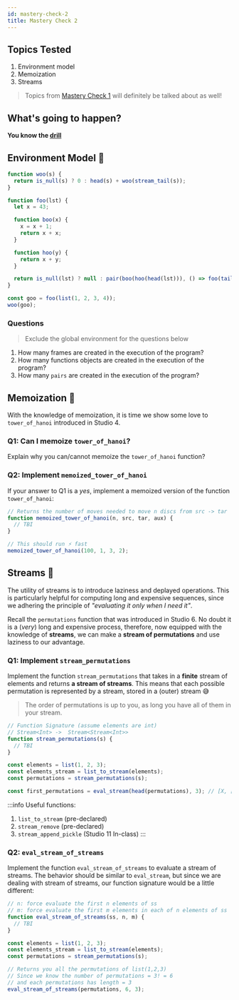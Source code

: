 ```yaml
---
id: mastery-check-2
title: Mastery Check 2
---
```


## Topics Tested

1. Environment model
2. Memoization
3. Streams

> Topics from [Mastery Check 1](/mastery-check/mastery-check-1#topics-tested) will definitely be talked about as well!

## What's going to happen?

**You know the [drill](/mastery-check/mastery-check-1#whats-going-to-happen)**

## Environment Model 🌲

```javascript
function woo(s) {
  return is_null(s) ? 0 : head(s) + woo(stream_tail(s));
}

function foo(lst) {
  let x = 43;

  function boo(x) {
    x = x + 1;
    return x + x;
  }

  function hoo(y) {
    return x + y;
  }

  return is_null(lst) ? null : pair(boo(hoo(head(lst))), () => foo(tail(lst)));
}

const goo = foo(list(1, 2, 3, 4));
woo(goo);
```

### Questions

> Exclude the global environment for the questions below

1. How many frames are created in the execution of the program?
2. How many functions objects are created in the execution of the program?
3. How many `pairs` are created in the execution of the program?

## Memoization 🧠

With the knowledge of memoization, it is time we show some love to `tower_of_hanoi` introduced in Studio 4.

### Q1: Can I memoize `tower_of_hanoi`?

Explain why you can/cannot memoize the `tower_of_hanoi` function?

### Q2: Implement `memoized_tower_of_hanoi`

If your answer to Q1 is a _yes_, implement a memoized version of the function `tower_of_hanoi`:

```javascript
// Returns the number of moves needed to move n discs from src -> tar
function memoized_tower_of_hanoi(n, src, tar, aux) {
  // TBI
}

// This should run ⚡️ fast
memoized_tower_of_hanoi(100, 1, 3, 2);
```

## Streams 🌊

The utility of streams is to introduce laziness and deplayed operations. This is particularly helpful for computing long and expensive sequences, since we adhering the principle of _"evaluating it only when I need it"_.

Recall the `permutations` function that was introduced in Studio 6. No doubt it is a (_very_) long and expensive process, therefore, now equipped with the knowledge of **streams**, we can make a **stream of permutations** and use laziness to our advantage.

### Q1: Implement `stream_permutations`

Implement the function `stream_permutations` that takes in a **finite** stream of elements and returns **a stream of streams**. This means that each possible permutation is represented by a stream, stored in a (outer) stream 😅

> The order of permutations is up to you, as long you have all of them in your stream.

```javascript
// Function Signature (assume elements are int)
// Stream<Int> ->  Stream<Stream<Int>>
function stream_permutations(s) {
  // TBI
}

const elements = list(1, 2, 3);
const elements_stream = list_to_stream(elements);
const permutations = stream_permutations(s);

const first_permutations = eval_stream(head(permutations), 3); // [X, [Y, [Z, null]]]
```

:::info
Useful functions:

1. `list_to_stream` (pre-declared)
2. `stream_remove` (pre-declared)
3. `stream_append_pickle` (Studio 11 In-class)
   :::

### Q2: `eval_stream_of_streams`

Implement the function `eval_stream_of_streams` to evaluate a stream of streams. The behavior should be similar to `eval_stream`, but since we are dealing with stream of streams, our function signature would be a little different:

```javascript
// n: force evaluate the first n elements of ss
// m: force evaluate the first m elements in each of n elements of ss
function eval_stream_of_streams(ss, n, m) {
  // TBI
}

const elements = list(1, 2, 3);
const elements_stream = list_to_stream(elements);
const permutations = stream_permutations(s);

// Returns you all the permutations of list(1,2,3)
// Since we know the number of permutations = 3! = 6
// and each permutations has length = 3
eval_stream_of_streams(permutations, 6, 3);
```
